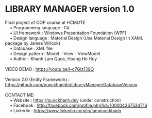 # LIBRARY MANAGER version 1.0
Final project of OOP course at HCMUTE                                                                 <br>
    • Programming language : C#                                                                       <br>
    • UI framework : Windows Presentation Foundation (WPF)                                            <br>
    • Design language : Material Design (Use Material Design In XAML package by James Willock)        <br>
    • Database : XML file                                                                             <br>
    • Design pattern : Model - View - ViewModel                                                       <br>
    • Author : Khanh Lam Quoc, Hoang Ho Huy                                                           <br>
                                                                                                      <br>
VIDEO DEMO : https://youtu.be/i-c7GIz139Q                                                             <br>
                                                                                                      <br>
Version 2.0 (Entity Framework) : https://github.com/quockhanhtn/LibraryManagerDatabaseVersion         <br>
                                                                                                      <br>
CONTACT ME:                                                                                           <br>
    • Website : https://quockhanh.dev (under construction)                                            <br>
    • Facebook : http://facebook.com/profile.php?id=100004367534716                                   <br>
    • Linkedin : https://www.linkedin.com/in/lamquockhanh                                             <br>
